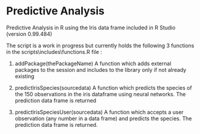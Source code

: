 # Predictive Analysis 

Predictive Analysis in R using the Iris data frame included in R Studio (version 0.99.484)

The script is a work in progress but currently holds the following 3 functions in the scripts\includes\functions.R file :

1. addPackage(thePackageName)
   A function which adds external packages to the session and includes to the library only if not already existing 

2. predictIrisSpecies(sourcedata)
   A function which predicts the species of the 150 observations in the iris dataframe using neural networks. 
   The prediction data frame is returned

3. predictIrisSpeciesUser(sourcedata)
   A function which accepts a user observation (any number in a data frame) and predicts the species. 
   The prediction data frame is returned.
